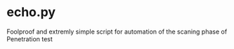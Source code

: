 # echo.py
Foolproof and extremly simple script for automation of the scaning phase of Penetration test
